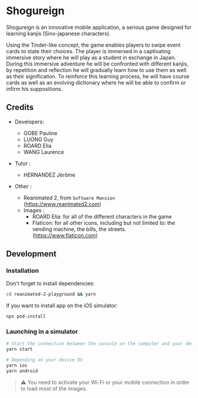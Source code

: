 # Shogureign
Shogureign is an innovative mobile application, a serious game designed for learning kanjis (Sino-japanese characters).

Using the Tinder-like concept, the game enables players to swipe event cards to state their choices. The player is immersed in a captivating immersive story where he will play as a student in exchange in Japan. During this immersive adventure he will be confronted with different kanjis, by repetition and reflection he will gradually learn how to use them as well as their signification. To reinforce this learning process, he will have course cards as well as an evolving dictionary where he will be able to confirm or infirm his suppositions.

## Credits
- Developers:
  - GOBE Pauline
  - LUONG Guy
  - ROARD Elia
  - WANG Laurence

- Tutor :
  - HERNANDEZ Jérôme

- Other :
  - Reanimated 2, from `Software Mansion` (https://www.reanimated2.com)
  - Images :
    - ROARD Elia: for all of the different characters in the game
    - Flaticon: for all other icons, including but not limited to: the vending machine, the bills, the streets. (https://www.flaticon.com)

## Development
### Installation

Don't forget to install dependencies:
```bash
cd reanimated-2-playground && yarn
```

If you want to install app on the iOS simulator:
```bash
npx pod-install
```

### Launching in a simulator
```bash
# Start the connection between the console on the computer and your device
yarn start

# Depending on your device OS
yarn ios
yarn android
```

> ⚠️ You need to activate your Wi-Fi or your mobile connection in order to load most of the images.
